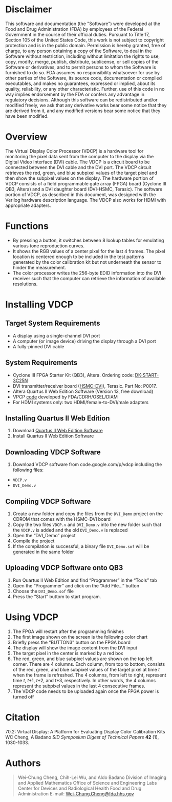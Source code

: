 # Disclaimer #
This software and documentation (the "Software") were developed at the Food and Drug Administration (FDA) by employees of the Federal Government in the course of their official duties. Pursuant to Title 17, Section 105 of the United States Code, this work is not subject to copyright protection and is in the public domain. Permission is hereby granted, free of charge, to any person obtaining a copy of the Software, to deal in the Software without restriction, including without limitation the rights to use, copy, modify, merge, publish, distribute, sublicense, or sell copies of the Software or derivatives, and to permit persons to whom the Software is furnished to do so. FDA assumes no responsibility whatsoever for use by other parties of the Software, its source code, documentation or compiled executables, and makes no guarantees, expressed or implied, about its quality, reliability, or any other characteristic.   Further, use of this code in no way implies endorsement by the FDA or confers any advantage in regulatory decisions.  Although this software can be redistributed and/or modified freely, we ask that any derivative works bear some notice that they are derived from it, and any modified versions bear some notice that they have been modified.

# Overview #
The Virtual Display Color Processor (VDCP) is a hardware tool for monitoring the pixel data sent from the computer to the display via the Digital Video Interface (DVI) cable. The VDCP is a circuit board to be connected between the DVI cable and the DVI port. The VDCP circuit retrieves the red, green, and blue subpixel values of the target pixel and then show the subpixel values on the display. The hardware portion of VDCP consists of a field programmable gate array (FPGA) board (Cyclone III QB3, Altera) and a DVI daughter board (DVI-HSMC, Terasic). The software portion of VDCP, as described in this document, was designed with the Verilog hardware description language. The VDCP also works for HDMI with appropriate adapters.

# Functions #
  * By pressing a button, it switches between 8 lookup tables for emulating various tone reproduction curves.
  * It shows the RGB values of a center pixel for the last 4 frames. The pixel location is centered enough to be included in the test patterns generated by the color calibration kit but not underneath the sensor to hinder the measurement.
  * The color processor writes the 256-byte EDID information into the DVI receiver such that the computer can retrieve the information of available resolutions.

# Installing VDCP #
## Target System Requirements ##
  * A display using a single-channel DVI port
  * A computer (or image device) driving the display through a DVI port
  * A fully-pinned DVI cable

## System Requirements ##
  * Cyclone III FPGA Starter Kit (QB3), Altera. Ordering code: [DK-START-3C25N](http://www.altera.com/products/devkits/altera/kit-cyc3-starter.html)
  * DVI transmitter/receiver board ([HSMC-DVI](http://www.terasic.com.tw/cgi-bin/page/archive.pl?Language=English&No=359)), Terasic. Part No: P0017.
  * Altera Quartus II Web Edition Software (Version 13, free download)
  * VPCP [code](http://code.google.com/p/virtualdisplay) developed by FDA/CDRH/OSEL/DIAM
  * For HDMI systems only: two HDMI/female-to-DVI/male adapters

## Installing Quartus II Web Edition ##
  1. Download [Quartus II Web Edition Software](http://dl.altera.com/?edition=web)
  1. Install Quartus II Web Edition Software

## Downloading VDCP Software ##
  1. Download VDCP software from code.google.com/p/vdcp including the following files:
  * `VDCP.v`
  * `DVI_Demo.v`

## Compiling VDCP Software ##
  1. Create a new folder and copy the files from the `DVI_Demo` project on the CDROM that comes with the HSMC-DVI board
  1. Copy the two files `VDCP.v` and `DVI_Demo.v` into the new folder such that the `VDCP.v` is added and the old `DVI_Demo.v` is replaced
  1. Open the “DVI\_Demo” project
  1. Compile the project
  1. If the compilation is successful, a binary file `DVI_Demo.sof` will be generated in the same folder

## Uploading VDCP Software onto QB3 ##
  1. Run Quartus II Web Edition and find “Programmer” in the “Tools” tab
  1. Open the “Programmer” and click on the “Add File…” button
  1. Choose the `DVI_Demo.sof` file
  1. Press the “Start” buttom to start program.

# Using VDCP #
  1. The FPGA will restart after the programming finishes
  1. The first image shown on the screen is the following color chart
  1. Briefly press the “BUTTON3” button on the FPGA board
  1. The display will show the image content from the DVI input
  1. The target pixel in the center is marked by a red box
  1. The red, green, and blue subpixel values are shown on the top left corner. There are 4 columns. Each column, from top to bottom, consists of the red, green, and blue subpixel values of the target pixel at time _t_ when the frame is refreshed. The 4 columns, from left to right, represent time _t_, _t_+1, _t_+2, and _t_+3, respectively. In other words, the 4 columns represent the subpixel values in the last 4 consecutive frames.
  1. The VDCP code needs to be uploaded again once the FPGA power is turned off

# Citation #
70.2: Virtual Display: A Platform for Evaluating Display Color Calibration Kits
WC Cheng, A Badano
_SID Symposium Digest of Technical Papers_ **42** (1), 1030-1033.

# Authors #
> Wei-Chung Cheng, Chih-Lei Wu, and Aldo Badano
> Division of Imaging and Applied Mathematics
> Office of Science and Engineering Labs
> Center for Devices and Radiological Health
> Food and Drug Administration
> E-mail: Wei-Chung.Cheng@fda.hhs.gov